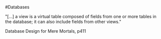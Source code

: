 #Databases

"[...] a view is a virtual table composed of fields from one or more tables in the database; it can also include fields from other views."

Database Design for Mere Mortals, p411